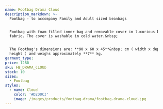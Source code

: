 ```yaml
---
name: Footbag Drama Cloud
description_markdown: >-
  Footbag - to accompany Family and Adult sized beanbags


  Footbag with foam filled inner bag and removable cover in luxurious Drama
  fabric. The cover is washable in cold water.&nbsp;


  The Footbag's dimensions are: **90 x 60 x 45**&nbsp; cm ( width x depth x
  height ) and weighs approximately **7** kg.
garment_type:
price: 1280
sku: FB_DRAMA_CLOUD
stock: 10
sizes:
  - Footbag
styles:
  - name: Cloud
    color: '#D2D0C3'
    image: /images/products/footbag-drama/footbag-drama-cloud.jpg
---
```

